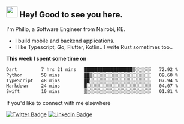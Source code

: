 <h2><img src="https://slackmojis.com/emojis/3643-cool-doge/download" width="30"/> Hey! Good to see you here.</h2>

<p>I'm Philip, a Software Engineer from Nairobi, KE. 

- I build mobile and backend applications.
- I like Typescript, Go, Flutter, Kotlin.. I write Rust sometimes too..</p>

**This week I spent some time on**
<!--START_SECTION:waka-->

```txt
Dart         7 hrs 21 mins   ██████████████████▒░░░░░░   72.92 %
Python       58 mins         ██▒░░░░░░░░░░░░░░░░░░░░░░   09.60 %
TypeScript   48 mins         ██░░░░░░░░░░░░░░░░░░░░░░░   07.94 %
Markdown     24 mins         █░░░░░░░░░░░░░░░░░░░░░░░░   04.07 %
Swift        10 mins         ▒░░░░░░░░░░░░░░░░░░░░░░░░   01.81 %
```

<!--END_SECTION:waka-->

If you'd like to connect with me elsewhere

[![Twitter Badge](https://img.shields.io/badge/-Twitter-1ca0f1?style=flat-square&labelColor=1ca0f1&logo=twitter&logoColor=white&link=https://twitter.com/_diogorodrigues)](https://twitter.com/kimathiphil)  [![Linkedin Badge](https://img.shields.io/badge/-LinkedIn-blue?style=flat-square&logo=Linkedin&logoColor=white&link=https://www.linkedin.com/in/philip-kimathi-2604a9114/)](https://www.linkedin.com/in/philip-kimathi-2604a9114/)
